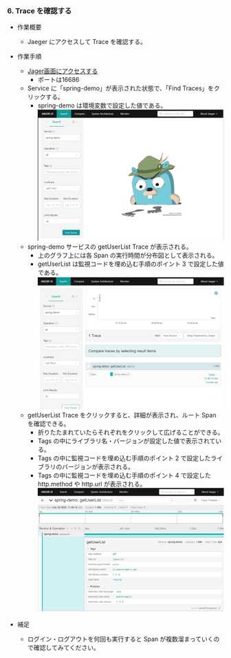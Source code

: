 ### 6. Trace を確認する

- 作業概要
    - Jaeger にアクセスして Trace を確認する。
- 作業手順
    - [Jager画面にアクセスする]({{TRAFFIC_HOST1_16686}})
        - ポートは16686
    - Service に「spring-demo」が表示された状態で、「Find Traces」をクリックする。
        - spring-demo は環境変数で設定した値である。
        ![サービス検索](./assets/jaeger-login.png)
    - spring-demo サービスの getUserList Trace が表示される。
        - 上のグラフ上には各 Span の実行時間が分布図として表示される。
        - getUserList は監視コードを埋め込む手順のポイント 3 で設定した値である。
        ![getUserList](./assets/jaeger-getUserList.png)
    - getUserList Trace をクリックすると、詳細が表示され、ルート Span を確認できる。
        - 折りたたまれていたらそれぞれをクリックして広げることができる。
        - Tags の中にライブラリ名・バージョンが設定した値で表示されている。
        - Tags の中に監視コードを埋め込む手順のポイント 2 で設定したライブラリのバージョンが表示される。
        - Tags の中に監視コードを埋め込む手順のポイント 4 で設定した http.method や http.url が表示される。
        ![getUserList詳細](./assets/jaeger-getUserList-detail.png)

- 補足
    - ログイン・ログアウトを何回も実行すると Span が複数溜まっていくので確認してみてください。